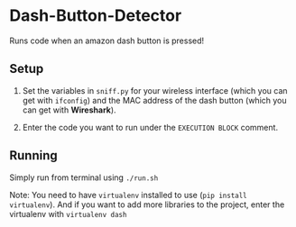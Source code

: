 # Dash-Button-Detector
Runs code when an amazon dash button is pressed!

## Setup

1. Set the variables in `sniff.py` for your wireless interface (which you
can get with `ifconfig`) and the MAC address of the dash button (which you
can get with **Wireshark**).

2. Enter the code you want to run under the `EXECUTION BLOCK` comment.

## Running

Simply run from terminal using `./run.sh`

Note: You need to have `virtualenv` installed to use (`pip install virtualenv`). And if you want to add more libraries to the project, enter the virtualenv with `virtualenv dash`
